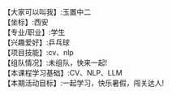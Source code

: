【大家可以叫我】:玉置中二    
【坐标】:西安  
【专业/职业】:学生    
【兴趣爱好】:乒乓球  
【项目技能】:cv、nlp    
【组队情况】:未组队，快来一起!    
【本课程学习基础】:CV、NLP、LLM    
【本期活动目标】:一起学习，快乐暑假，闯关达人!